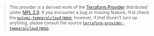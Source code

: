 > This provider is a derived work of the [Terraform Provider](https://github.com/temporalio/terraform-provider-temporalcloud)
> distributed under [MPL 2.0](https://www.mozilla.org/en-US/MPL/2.0/). If you encounter a bug or missing feature,
> first check the [`pulumi-temporalcloud` repo](https://github.com/Grip-Security/pulumi-temporalcloud/issues); however, if that doesn't turn up anything,
> please consult the source [`terraform-provider-temporalcloud` repo](https://github.com/temporalio/terraform-provider-temporalcloud/issues).
